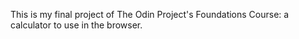 This is my final project of The Odin Project's Foundations Course: a calculator to use in the browser. 